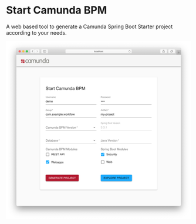 # Start Camunda BPM

A web based tool to generate a Camunda Spring Boot Starter project according to your needs.

![Start Camunda BPM](./screenshot.png)